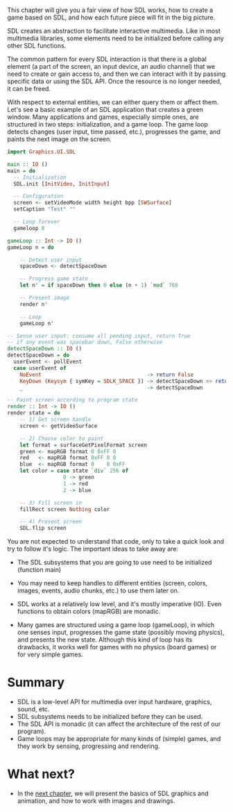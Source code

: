 This chapter will give you a fair view of how SDL works, how to create a
game based on SDL, and how each future piece will fit in the big
picture.

SDL creates an abstraction to facilitate interactive multimedia. Like in most
multimedia libraries, some elements need to be initialized before calling
any other SDL functions.

The common pattern for every SDL interaction is that there is a global element
(a part of the screen, an input device, an audio channel) that we need to
create or gain access to, and then we can interact with it by passing specific
data or using the SDL API. Once the resource is no longer needed, it can be
freed.

With respect to external entities, we can either query them or affect them.
Let's see a basic example of an SDL application that creates a green window.
Many applications and games, especially simple ones, are structured in two
steps: initialization, and a game loop. The game loop detects changes (user
input, time passed, etc.), progresses the game, and paints the next image on
the screen.

``` haskell
import Graphics.UI.SDL

main :: IO ()
main = do
  -- Initialization
  SDL.init [InitVideo, InitInput]

  -- Configuration
  screen <- setVideoMode width height bpp [SWSurface]
  setCaption "Test" ""

  -- Loop forever
  gameloop 0

gameLoop :: Int -> IO ()
gameLoop n = do

    -- Detect user input
    spaceDown <- detectSpaceDown

    -- Progress game state
    let n' = if spaceDown then 0 else (n + 1) `mod` 768

    -- Present image
    render n'

    -- Loop
    gameLoop n'

-- Sense user input: consume all pending input, return True
-- if any event was spacebar down, False otherwise
detectSpaceDown :: IO ()
detectSpaceDown = do
  userEvent <- pollEvent
  case userEvent of
    NoEvent                                  -> return False
    KeyDown (Keysym { symKey = SDLK_SPACE }) -> detectSpaceDown >> return True
    _                                        -> detectSpaceDown

-- Paint screen according to program state
render :: Int -> IO ()
render state = do
    -- 1) Get screen handle
    screen <- getVideoSurface

    -- 2) Choose color to paint
    let format = surfaceGetPixelFormat screen
    green <- mapRGB format 0 0xFF 0
    red   <- mapRGB format 0xFF 0 0
    blue  <- mapRGB format 0    0 0xFF
    let color = case state `div` 256 of
                  0 -> green
                  1 -> red
                  2 -> blue

    -- 3) Fill screen in
    fillRect screen Nothing color

    -- 4) Present screen
    SDL.flip screen
```

You are not expected to understand that code, only to take a quick look and try
to follow it's logic. The important ideas to take away are:

* The SDL subsystems that you are going to use need to be initialized (function main)

* You may need to keep handles to different entities (screen, colors,
  images, events, audio chunks, etc.) to use them later on.

* SDL works at a relatively low level, and it's mostly imperative (IO). Even
  functions to obtain colors (mapRGB) are monadic.

* Many games are structured using a game loop (gameLoop), in which one
senses input, progresses the game state (possibly moving physics), and presents
the new state. Although this kind of loop has its drawbacks, it works well for
games with no physics (board games) or for very simple games.

# Summary

* SDL is a low-level API for multimedia over input hardware, graphics, sound, etc.
* SDL subsystems needs to be initialized before they can be used.
* The SDL API is monadic (it can affect the architecture of the rest of our program).
* Game loops may be appropriate for many kinds of (simple) games, and they work
by sensing, progressing and rendering.

# What next?

* In the [next chapter](), we will present the basics of SDL graphics and
  animation, and how to work with images and drawings.
